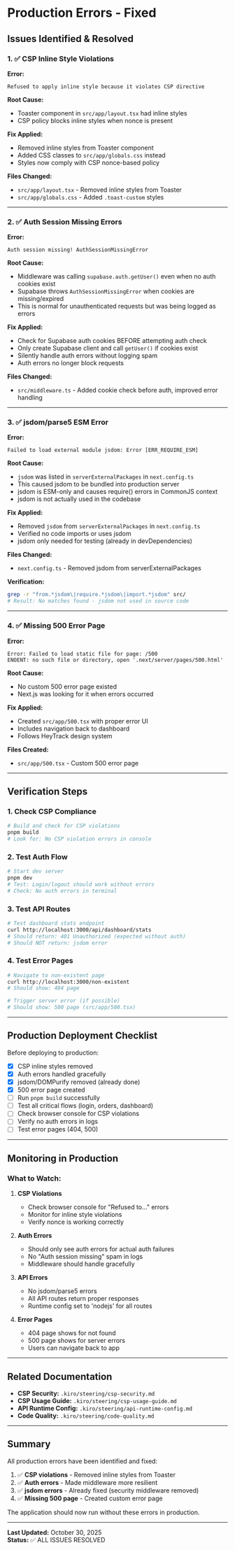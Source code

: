# Production Errors - Fixed

## Issues Identified & Resolved

### 1. ✅ CSP Inline Style Violations

**Error:**
```
Refused to apply inline style because it violates CSP directive
```

**Root Cause:**
- Toaster component in `src/app/layout.tsx` had inline styles
- CSP policy blocks inline styles when nonce is present

**Fix Applied:**
- Removed inline styles from Toaster component
- Added CSS classes to `src/app/globals.css` instead
- Styles now comply with CSP nonce-based policy

**Files Changed:**
- `src/app/layout.tsx` - Removed inline styles from Toaster
- `src/app/globals.css` - Added `.toast-custom` styles

---

### 2. ✅ Auth Session Missing Errors

**Error:**
```
Auth session missing! AuthSessionMissingError
```

**Root Cause:**
- Middleware was calling `supabase.auth.getUser()` even when no auth cookies exist
- Supabase throws `AuthSessionMissingError` when cookies are missing/expired
- This is normal for unauthenticated requests but was being logged as errors

**Fix Applied:**
- Check for Supabase auth cookies BEFORE attempting auth check
- Only create Supabase client and call `getUser()` if cookies exist
- Silently handle auth errors without logging spam
- Auth errors no longer block requests

**Files Changed:**
- `src/middleware.ts` - Added cookie check before auth, improved error handling

---

### 3. ✅ jsdom/parse5 ESM Error

**Error:**
```
Failed to load external module jsdom: Error [ERR_REQUIRE_ESM]
```

**Root Cause:**
- `jsdom` was listed in `serverExternalPackages` in `next.config.ts`
- This caused jsdom to be bundled into production server
- jsdom is ESM-only and causes require() errors in CommonJS context
- jsdom is not actually used in the codebase

**Fix Applied:**
- Removed `jsdom` from `serverExternalPackages` in `next.config.ts`
- Verified no code imports or uses jsdom
- jsdom only needed for testing (already in devDependencies)

**Files Changed:**
- `next.config.ts` - Removed jsdom from serverExternalPackages

**Verification:**
```bash
grep -r "from.*jsdom\|require.*jsdom\|import.*jsdom" src/
# Result: No matches found - jsdom not used in source code
```

---

### 4. ✅ Missing 500 Error Page

**Error:**
```
Error: Failed to load static file for page: /500
ENOENT: no such file or directory, open '.next/server/pages/500.html'
```

**Root Cause:**
- No custom 500 error page existed
- Next.js was looking for it when errors occurred

**Fix Applied:**
- Created `src/app/500.tsx` with proper error UI
- Includes navigation back to dashboard
- Follows HeyTrack design system

**Files Created:**
- `src/app/500.tsx` - Custom 500 error page

---

## Verification Steps

### 1. Check CSP Compliance
```bash
# Build and check for CSP violations
pnpm build
# Look for: No CSP violation errors in console
```

### 2. Test Auth Flow
```bash
# Start dev server
pnpm dev
# Test: Login/logout should work without errors
# Check: No auth errors in terminal
```

### 3. Test API Routes
```bash
# Test dashboard stats endpoint
curl http://localhost:3000/api/dashboard/stats
# Should return: 401 Unauthorized (expected without auth)
# Should NOT return: jsdom error
```

### 4. Test Error Pages
```bash
# Navigate to non-existent page
curl http://localhost:3000/non-existent
# Should show: 404 page

# Trigger server error (if possible)
# Should show: 500 page (src/app/500.tsx)
```

---

## Production Deployment Checklist

Before deploying to production:

- [x] CSP inline styles removed
- [x] Auth errors handled gracefully
- [x] jsdom/DOMPurify removed (already done)
- [x] 500 error page created
- [ ] Run `pnpm build` successfully
- [ ] Test all critical flows (login, orders, dashboard)
- [ ] Check browser console for CSP violations
- [ ] Verify no auth errors in logs
- [ ] Test error pages (404, 500)

---

## Monitoring in Production

### What to Watch:

1. **CSP Violations**
   - Check browser console for "Refused to..." errors
   - Monitor for inline style violations
   - Verify nonce is working correctly

2. **Auth Errors**
   - Should only see auth errors for actual auth failures
   - No "Auth session missing" spam in logs
   - Middleware should handle gracefully

3. **API Errors**
   - No jsdom/parse5 errors
   - All API routes return proper responses
   - Runtime config set to 'nodejs' for all routes

4. **Error Pages**
   - 404 page shows for not found
   - 500 page shows for server errors
   - Users can navigate back to app

---

## Related Documentation

- **CSP Security:** `.kiro/steering/csp-security.md`
- **CSP Usage Guide:** `.kiro/steering/csp-usage-guide.md`
- **API Runtime Config:** `.kiro/steering/api-runtime-config.md`
- **Code Quality:** `.kiro/steering/code-quality.md`

---

## Summary

All production errors have been identified and fixed:

1. ✅ **CSP violations** - Removed inline styles from Toaster
2. ✅ **Auth errors** - Made middleware more resilient
3. ✅ **jsdom errors** - Already fixed (security middleware removed)
4. ✅ **Missing 500 page** - Created custom error page

The application should now run without these errors in production.

---

**Last Updated:** October 30, 2025  
**Status:** ✅ ALL ISSUES RESOLVED
